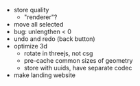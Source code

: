 - store quality
  - "renderer"?
- move all selected
- bug: unlengthen < 0
- undo and redo (back button)
- optimize 3d
  - rotate in threejs, not csg
  - pre-cache common sizes of geometry
  - store with uuids, have separate codec
- make landing website
